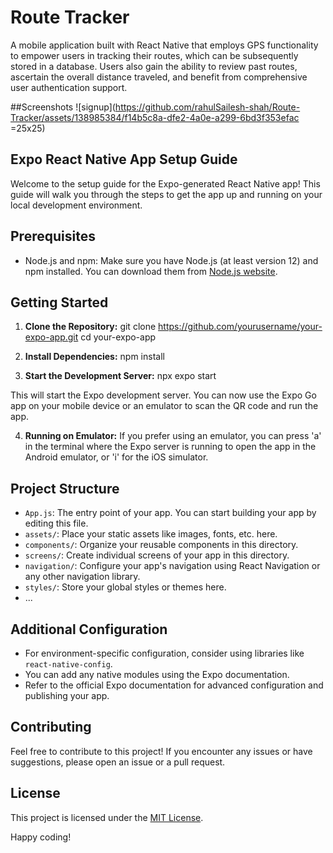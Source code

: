 # Route Tracker
A mobile application built with React Native that employs GPS functionality to empower users in tracking their routes, which can be subsequently stored in a database. Users also gain the ability to review past routes, ascertain the overall distance traveled, and benefit from comprehensive user authentication support.


##Screenshots
![signup](https://github.com/rahulSailesh-shah/Route-Tracker/assets/138985384/f14b5c8a-dfe2-4a0e-a299-6bd3f353efac =25x25)

## Expo React Native App Setup Guide

Welcome to the setup guide for the Expo-generated React Native app! This guide will walk you through the steps to get the app up and running on your local development environment.

## Prerequisites

- Node.js and npm: Make sure you have Node.js (at least version 12) and npm installed. You can download them from [Node.js website](https://nodejs.org/).

## Getting Started

1. **Clone the Repository:**
git clone https://github.com/yourusername/your-expo-app.git
cd your-expo-app

2. **Install Dependencies:**
npm install

3. **Start the Development Server:**
npx expo start

This will start the Expo development server. You can now use the Expo Go app on your mobile device or an emulator to scan the QR code and run the app.

4. **Running on Emulator:**
If you prefer using an emulator, you can press 'a' in the terminal where the Expo server is running to open the app in the Android emulator, or 'i' for the iOS simulator.

## Project Structure

- `App.js`: The entry point of your app. You can start building your app by editing this file.
- `assets/`: Place your static assets like images, fonts, etc. here.
- `components/`: Organize your reusable components in this directory.
- `screens/`: Create individual screens of your app in this directory.
- `navigation/`: Configure your app's navigation using React Navigation or any other navigation library.
- `styles/`: Store your global styles or themes here.
- ...

## Additional Configuration

- For environment-specific configuration, consider using libraries like `react-native-config`.
- You can add any native modules using the Expo documentation.
- Refer to the official Expo documentation for advanced configuration and publishing your app.

## Contributing

Feel free to contribute to this project! If you encounter any issues or have suggestions, please open an issue or a pull request.

## License

This project is licensed under the [MIT License](LICENSE).

Happy coding!
